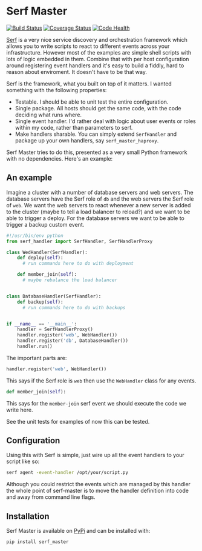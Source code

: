 # Serf Master

[![Build
Status](https://secure.travis-ci.org/garethr/serf-master.png)](http://travis-ci.org/garethr/serf-master)
[![Coverage
Status](https://coveralls.io/repos/garethr/serf-master/badge.png?branch=master)](https://coveralls.io/r/garethr/serf-master?branch=master)
[![Code
Health](https://landscape.io/github/garethr/serf-master/master/landscape.png)](https://landscape.io/github/garethr/serf-master/master)

[Serf](http://www.serfdom.io/) is a very nice service discovery and
orchestration framework which allows you to write scripts to react to
different events across your infrastructure. However most of the
examples are simple shell scripts with lots of logic embedded in them.
Combine that with per host configuration around registering event
handlers and it's easy to build a fiddly, hard to reason about
enviroment. It doesn't have to be that way.

Serf is the framework, what you built on top of it matters. I wanted
something with the following properties:

* Testable. I should be able to unit test the entire configuration.
* Single package. All hosts should get the same code, with the code
  deciding what runs where.
* Single event handler. I'd rather deal with logic about user events or
  roles within my code, rather than parameters to serf.
* Make handlers sharable. You can simply extend `SerfHandler` and
  package up your own handlers, say `serf_master_haproxy`.

Serf Master tries to do this, presented as a very small Python framework
with no dependencies. Here's an example:

## An example

Imagine a cluster with a number of database servers and web servers. The
database servers have the Serf role of `db` and the web servers the Serf
role of `web`. We want the web servers to react whenever a new server is
added to the cluster (maybe to tell a load balancer to reload?) and we
want to be able to trigger a deploy. For the database servers we want to
be able to trigger a backup custom event.

```python
#!/usr/bin/env python 
from serf_handler import SerfHandler, SerfHandlerProxy

class WedHandler(SerfHandler):
    def deploy(self):
      # run commands here to do with deployment

    def member_join(self):
      # maybe rebalance the load balancer


class DatabaseHandler(SerfHandler):
    def backup(self):
      # run commands here to do with backups


if __name__ == '__main__':
    handler = SerfHandlerProxy()
    handler.register('web', WebHandler())
    handler.register('db', DatabaseHandler())
    handler.run()
```

The important parts are:

```python
handler.register('web', WebHandler())
```

This says if the Serf role is `web` then use the `WebHandler` class for
any events.

```python
def member_join(self):
```

This says for the `member-join` serf event we should execute the code
we write here.

See the unit tests for examples of now this can be tested.

## Configuration

Using this with Serf is simple, just wire up all the event handlers to
your script like so:

```bash
serf agent -event-handler /opt/your/script.py
```

Although you could restrict the events which are managed by this handler
the whole point of serf-master is to move the handler definition into
code and away from command line flags.

## Installation

Serf Master is available on
[PyPi](https://pypi.python.org/pypi/serf_master) and can be installed
with:

    pip install serf_master

